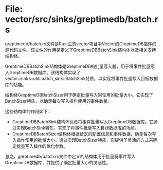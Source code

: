 # File: vector/src/sinks/greptimedb/batch.rs

greptimedb/batch.rs文件是Rust生态vector项目中Vector的GreptimeDB插件的源代码文件。该文件的作用是定义了GreptimeDBBatchSink结构体以及相关支持结构体。

GreptimeDBBatchSink结构体是GreptimeDB的批量写入器，用于将事件批量写入GreptimeDB数据库。该结构体实现了vector::sinks::util::batch_sink::BatchSink特质，以实现将事件批量写入目标数据库的功能。

结构体GreptimeDBBatchSizer用于确定批量写入时使用的批量大小。它实现了BatchSizer特质，以确定每次写入操作使用的事件数量。

这些结构体的作用如下：
- GreptimeDBBatchSink结构体负责将事件批量写入GreptimeDB数据库。它通过实现BatchSink特质，实现了将事件批量写入目标数据库的功能。
- GreptimeDBBatchSizer结构体根据给定的配置信息和事件数据，确定每次写入操作使用的批量大小。通过实现BatchSizer特质，它提供了灵活的方式来确定批量写入操作的优化参数。

总之，greptimedb/batch.rs文件中定义的结构体用于批量将事件写入GreptimeDB数据库，并提供了确定批量大小的灵活性。

